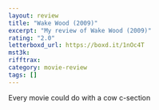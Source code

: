 ```yaml
---
layout: review
title: "Wake Wood (2009)"
excerpt: "My review of Wake Wood (2009)"
rating: "2.0"
letterboxd_url: https://boxd.it/1nOc4T
mst3k:
rifftrax:
category: movie-review
tags: []
---
```


Every movie could do with a cow c-section
